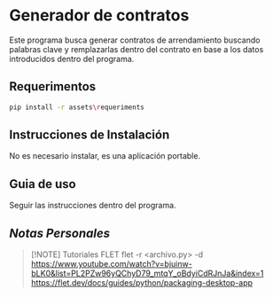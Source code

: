 # __Generador de contratos__

Este programa busca generar contratos de arrendamiento buscando palabras clave y remplazarlas dentro del contrato en base a los datos introducidos dentro del programa.

## Requerimentos
```bash
pip install -r assets\requeriments
```

## Instrucciones de Instalación

No es necesario instalar, es una aplicación portable.

## Guia de uso

Seguir las instrucciones dentro del programa.

## _Notas Personales_
> [!NOTE] Tutoriales FLET
> flet -r <archivo.py> -d  
> https://www.youtube.com/watch?v=bjuinw-bLK0&list=PL2PZw96yQChyD79_mtqY_oBdyiCdRJnJa&index=1
> https://flet.dev/docs/guides/python/packaging-desktop-app
